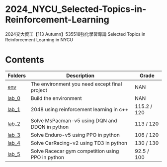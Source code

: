 # 2024_NYCU_Selected-Topics-in-Reinforcement-Learning
2024交大資工【113 Autumn】535518強化學習專論 Selected Topics in Reinforcement Learning in NYCU

# Contents
| Folders | Description | Grade |
|---------|-------------|-------|
|[env](/env)| The environment you need except final project | NAN |
|[lab_0](/lab_0)| Build the environment | NAN |
|[lab_1](/lab_1)| 2048 using reinforcement learning in c++ | 115.2 / 120 |
|[lab_2](/lab_2)| Solve MsPacman-v5 using DQN and DDQN in python | 113 / 120 |
|[lab_3](/lab_3)| Solve Enduro-v5 using PPO in python | 106 / 120 |
|[lab_4](/lab_4)| Solve CarRacing-v2 using TD3 in python | 130 / 130 |
|[lab_5](/lab_5)| Solve Racecar gym competition using PPO in python | 92.5 / 100 |

